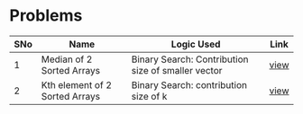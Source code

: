 # Problems

SNo | Name | Logic Used | Link |
----|------|------------|------|
1 | Median of 2 Sorted Arrays | Binary Search: Contribution size of smaller vector | [view](median_2_sortedArrays.cpp)
2 | Kth element of 2 Sorted Arrays | Binary Search: contribution size of k | [view](kth_2_sortedArrays.cpp)